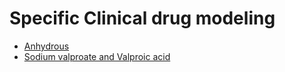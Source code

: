 # Specific Clinical drug modeling


  * [Anhydrous](?section=anhydrous#anhydrous)
  * [Sodium valproate and Valproic acid](?section=sodium-valproate-and-valproic-acid#sodium-valproate-and-valproic-acid)

  

